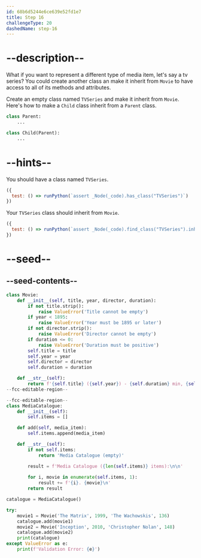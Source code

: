```yaml
---
id: 68b6d5244e6ce639e52fd1e7
title: Step 16
challengeType: 20
dashedName: step-16
---
```


# --description--

What if you want to represent a different type of media item, let's say a tv series? You could create another class an make it inherit from `Movie` to have access to all of its methods and attributes.

Create an empty class named `TVSeries` and make it inherit from `Movie`. Here's how to make a `Child` class inherit from a `Parent` class.

```py
class Parent:
    ...

class Child(Parent):
    ...
```

# --hints--

You should have a class named `TVSeries`.

```js
({
  test: () => runPython(`assert _Node(_code).has_class("TVSeries")`)
})
```

Your `TVSeries` class should inherit from `Movie`.

```js
({
  test: () => runPython(`assert _Node(_code).find_class("TVSeries").inherits_from("Movie")`)
})
```

# --seed--

## --seed-contents--

```py
class Movie:
    def __init__(self, title, year, director, duration):
        if not title.strip():
            raise ValueError('Title cannot be empty')
        if year < 1895:
            raise ValueError('Year must be 1895 or later')
        if not director.strip():
            raise ValueError('Director cannot be empty')
        if duration <= 0:
            raise ValueError('Duration must be positive')
        self.title = title
        self.year = year
        self.director = director
        self.duration = duration

    def __str__(self):
        return f'{self.title} ({self.year}) - {self.duration} min, {self.director}'
--fcc-editable-region--

--fcc-editable-region--
class MediaCatalogue:
    def __init__(self):
        self.items = []

    def add(self, media_item):
        self.items.append(media_item)

    def __str__(self):
        if not self.items:
            return 'Media Catalogue (empty)'

        result = f'Media Catalogue ({len(self.items)} items):\n\n'
        
        for i, movie in enumerate(self.items, 1):
            result += f'{i}. {movie}\n'
        return result

catalogue = MediaCatalogue()

try:
    movie1 = Movie('The Matrix', 1999, 'The Wachowskis', 136)
    catalogue.add(movie1)
    movie2 = Movie('Inception', 2010, 'Christopher Nolan', 148)
    catalogue.add(movie2)
    print(catalogue)
except ValueError as e:
    print(f'Validation Error: {e}')
```
